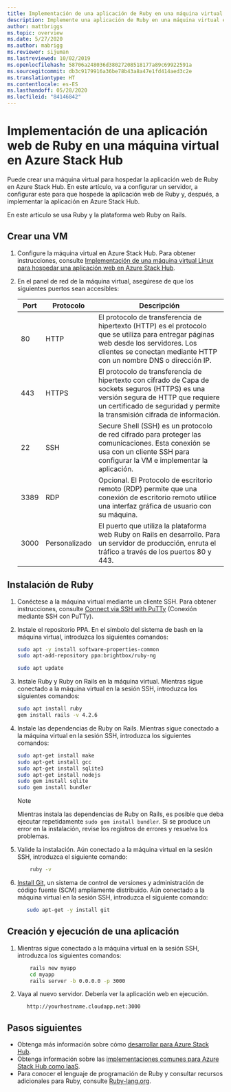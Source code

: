 ```yaml
---
title: Implementación de una aplicación de Ruby en una máquina virtual en Azure Stack Hub
description: Implemente una aplicación de Ruby en una máquina virtual en Azure Stack Hub.
author: mattbriggs
ms.topic: overview
ms.date: 5/27/2020
ms.author: mabrigg
ms.reviewer: sijuman
ms.lastreviewed: 10/02/2019
ms.openlocfilehash: 58706a248036d38027208518177a89c69922591a
ms.sourcegitcommit: db3c9179916a36be78b43a8a47e1fd414aed3c2e
ms.translationtype: HT
ms.contentlocale: es-ES
ms.lasthandoff: 05/28/2020
ms.locfileid: "84146842"
---
```

# <a name="deploy-a-ruby-web-app-to-a-vm-in-azure-stack-hub"></a>Implementación de una aplicación web de Ruby en una máquina virtual en Azure Stack Hub

Puede crear una máquina virtual para hospedar la aplicación web de Ruby en Azure Stack Hub. En este artículo, va a configurar un servidor, a configurar este para que hospede la aplicación web de Ruby y, después, a implementar la aplicación en Azure Stack Hub.

En este artículo se usa Ruby y la plataforma web Ruby on Rails.

## <a name="create-a-vm"></a>Crear una VM

1. Configure la máquina virtual en Azure Stack Hub. Para obtener instrucciones, consulte [Implementación de una máquina virtual Linux para hospedar una aplicación web en Azure Stack Hub](azure-stack-dev-start-howto-deploy-linux.md).

2. En el panel de red de la máquina virtual, asegúrese de que los siguientes puertos sean accesibles:

    | Port | Protocolo | Descripción |
    | --- | --- | --- |
    | 80 | HTTP | El protocolo de transferencia de hipertexto (HTTP) es el protocolo que se utiliza para entregar páginas web desde los servidores. Los clientes se conectan mediante HTTP con un nombre DNS o dirección IP. |
    | 443 | HTTPS | El protocolo de transferencia de hipertexto con cifrado de Capa de sockets seguros (HTTPS) es una versión segura de HTTP que requiere un certificado de seguridad y permite la transmisión cifrada de información. |
    | 22 | SSH | Secure Shell (SSH) es un protocolo de red cifrado para proteger las comunicaciones. Esta conexión se usa con un cliente SSH para configurar la VM e implementar la aplicación. |
    | 3389 | RDP | Opcional. El Protocolo de escritorio remoto (RDP) permite que una conexión de escritorio remoto utilice una interfaz gráfica de usuario con su máquina.   |
    | 3000 | Personalizado | El puerto que utiliza la plataforma web Ruby on Rails en desarrollo. Para un servidor de producción, enruta el tráfico a través de los puertos 80 y 443. |

## <a name="install-ruby"></a>Instalación de Ruby

1. Conéctese a la máquina virtual mediante un cliente SSH. Para obtener instrucciones, consulte [Connect via SSH with PuTTy](azure-stack-dev-start-howto-ssh-public-key.md#connect-with-ssh-by-using-putty) (Conexión mediante SSH con PuTTy).

1. Instale el repositorio PPA. En el símbolo del sistema de bash en la máquina virtual, introduzca los siguientes comandos:

    ```bash  
    sudo apt -y install software-properties-common
    sudo apt-add-repository ppa:brightbox/ruby-ng

    sudo apt update
    ```

2. Instale Ruby y Ruby on Rails en la máquina virtual. Mientras sigue conectado a la máquina virtual en la sesión SSH, introduzca los siguientes comandos:

    ```bash  
    sudo apt install ruby
    gem install rails -v 4.2.6
    ```

3. Instale las dependencias de Ruby on Rails. Mientras sigue conectado a la máquina virtual en la sesión SSH, introduzca los siguientes comandos:

    ```bash  
    sudo apt-get install make
    sudo apt-get install gcc
    sudo apt-get install sqlite3
    sudo apt-get install nodejs
    sudo gem install sqlite
    sudo gem install bundler
    ```

    > [!Note]  
    > Mientras instala las dependencias de Ruby on Rails, es posible que deba ejecutar repetidamente `sudo gem install bundler`. Si se produce un error en la instalación, revise los registros de errores y resuelva los problemas.

4. Valide la instalación. Aún conectado a la máquina virtual en la sesión SSH, introduzca el siguiente comando:

    ```bash  
        ruby -v
    ```

3. [Install Git](https://git-scm.com), un sistema de control de versiones y administración de código fuente (SCM) ampliamente distribuido. Aún conectado a la máquina virtual en la sesión SSH, introduzca el siguiente comando:

    ```bash  
       sudo apt-get -y install git
    ```

## <a name="create-and-run-an-app"></a>Creación y ejecución de una aplicación

1. Mientras sigue conectado a la máquina virtual en la sesión SSH, introduzca los siguientes comandos:

    ```bash
        rails new myapp
        cd myapp
        rails server -b 0.0.0.0 -p 3000
    ```

2. Vaya al nuevo servidor. Debería ver la aplicación web en ejecución.

    ```HTTP  
       http://yourhostname.cloudapp.net:3000
    ```

## <a name="next-steps"></a>Pasos siguientes

- Obtenga más información sobre cómo [desarrollar para Azure Stack Hub](azure-stack-dev-start.md).
- Obtenga información sobre las [implementaciones comunes para Azure Stack Hub como IaaS](azure-stack-dev-start-deploy-app.md).
- Para conocer el lenguaje de programación de Ruby y consultar recursos adicionales para Ruby, consulte [Ruby-lang.org](https://www.ruby-lang.org).
